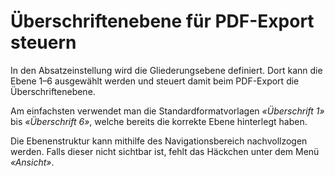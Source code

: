 # Überschriftenebene für PDF-Export steuern

In den Absatzeinstellung wird die Gliederungsebene definiert. Dort kann die Ebene 1–6 ausgewählt werden und steuert damit beim PDF-Export die Überschriftenebene.

Am einfachsten verwendet man die Standardformatvorlagen _«Überschrift 1»_ bis _«Überschrift 6»_, welche bereits die korrekte Ebene hinterlegt haben.

Die Ebenenstruktur kann mithilfe des Navigationsbereich nachvollzogen werden. Falls dieser nicht sichtbar ist, fehlt das Häckchen unter dem Menü _«Ansicht»_.

